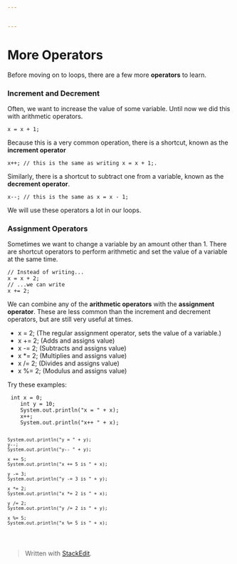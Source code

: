 ```yaml
---


---
```


<h1 id="more-operators">More Operators</h1>
<p>Before moving on to loops, there are a few more <strong>operators</strong> to learn.</p>
<h3 id="increment-and-decrement">Increment and Decrement</h3>
<p>Often, we want to increase the value of some variable. Until now we did this with arithmetic operators.</p>
<pre><code>x = x + 1;
</code></pre>
<p>Because this is a very common operation, there is a shortcut, known as the <strong>increment operator</strong></p>
<pre><code>x++; // this is the same as writing x = x + 1;.
</code></pre>
<p>Similarly, there is a shortcut to subtract one from a variable, known as the <strong>decrement operator</strong>.</p>
<pre><code>x--; // this is the same as x = x - 1;
</code></pre>
<p>We will use these operators a lot in our loops.</p>
<h3 id="assignment-operators">Assignment Operators</h3>
<p>Sometimes we want to change a variable by an amount other than 1. There are shortcut operators to perform arithmetic and set the value of a variable at the same time.</p>
<pre><code>// Instead of writing...
x = x + 2;
// ...we can write
x += 2;
</code></pre>
<p>We can combine any of the <strong>arithmetic operators</strong> with the <strong>assignment operator</strong>. These are less common than the increment and decrement operators, but are still very useful at times.</p>
<ul>
<li>x = 2; (The regular assignment operator, sets the value of a variable.)</li>
<li>x += 2; (Adds and assigns value)</li>
<li>x -= 2; (Subtracts and assigns value)</li>
<li>x *= 2; (Multiplies and assigns value)</li>
<li>x /= 2; (Divides and assigns value)</li>
<li>x %= 2; (Modulus and assigns value)</li>
</ul>
<p>Try these examples:</p>
<pre><code>	int x = 0;
	int y = 10;
	System.out.println("x = " + x);
	x++;
	System.out.println("x++ " + x);

    System.out.println("y = " + y);
    y--;
    System.out.println("y-- " + y);

    x += 5;
    System.out.println("x += 5 is " + x);

    y -= 3;
    System.out.println("y -= 3 is " + y);

    x *= 2;
    System.out.println("x *= 2 is " + x);

    y /= 2;
    System.out.println("y /= 2 is " + y);

    x %= 5;
    System.out.println("x %= 5 is " + x);
</code></pre>
<blockquote>
<p>Written with <a href="https://stackedit.io/">StackEdit</a>.</p>
</blockquote>

